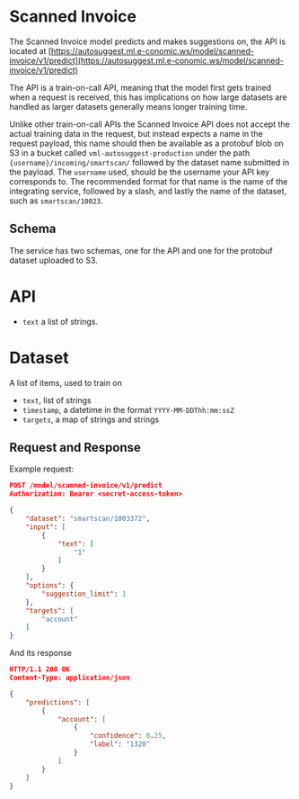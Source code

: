 Scanned Invoice
===============

The Scanned Invoice model predicts and makes suggestions on, the API is located at [https://autosuggest.ml.e-conomic.ws/model/scanned-invoice/v1/predict](https://autosuggest.ml.e-conomic.ws/model/scanned-invoice/v1/predict)

The API is a train-on-call API, meaning that the model first gets trained when a request is received, this has implications on how large datasets are handled as larger datasets generally means longer training time.

Unlike other train-on-call APIs the Scanned Invoice API does not accept the actual training data in the request, but instead expects a name in the request payload, this name should then be available as a protobuf blob on S3 in a bucket called `vml-autosuggest-production` under the path `{username}/incoming/smartscan/` followed by the dataset name submitted in the payload. The `username` used, should be the username your API key corresponds to.
The recommended format for that name is the name of the integrating service, followed by a slash, and lastly the name of the dataset, such as `smartscan/10023`.

Schema
------

The service has two schemas, one for the API and one for the protobuf dataset uploaded to S3.

API
===

- `text` a list of strings.

Dataset
=======

A list of items, used to train on

- `text`, list of strings
- `timestamp`, a datetime in the format `YYYY-MM-DDThh:mm:ssZ`
- `targets`, a map of strings and strings

Request and Response
--------------------

Example request:

```json
POST /model/scanned-invoice/v1/predict
Authorization: Bearer <secret-access-token>

{
    "dataset": "smartscan/1003372",
    "input": [
        {
            "text": [
                "1"
            ]
        }
    ],
    "options": {
        "suggestion_limit": 1
    },
    "targets": [
        "account"
    ]
}
```

And its response

```json
HTTP/1.1 200 OK
Content-Type: application/json

{
    "predictions": [
        {
            "account": [
                {
                    "confidence": 0.25,
                    "label": "1320"
                }
            ]
        }
    ]
}
```
